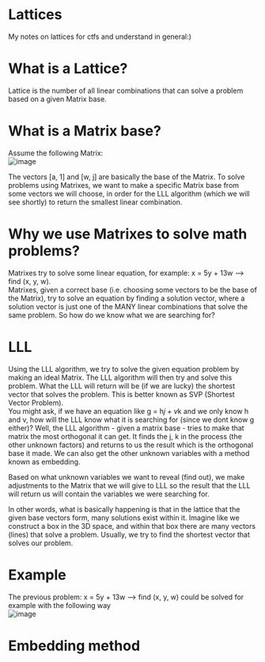 # Lattices
My notes on lattices for ctfs and understand in general:)


# What is a Lattice?
Lattice is the number of all linear combinations that can solve a problem based on a given Matrix base.

# What is a Matrix base?
Assume the following Matrix:  
![image](https://github.com/connar/Lattices/assets/87579399/1a6d90bb-4876-4c94-839e-58fd48e14528)

The vectors [a, 1] and [w, j] are basically the base of the Matrix.
To solve problems using Matrixes, we want to make a specific Matrix base from some vectors we will choose, in order for the LLL algorithm (which we will see shortly) to return the smallest linear combination.

# Why we use Matrixes to solve math problems?
Matrixes try to solve some linear equation, for example: x = 5y + 13w --> find (x, y, w).  
Matrixes, given a correct base (i.e. choosing some vectors to be the base of the Matrix), try to solve an equation by finding a solution vector, where a solution vector is just one of the MANY linear combinations that solve the same problem. So how do we know what we are searching for?

# LLL
Using the LLL algorithm, we try to solve the given equation problem by making an ideal Matrix. The LLL algorithm will then try and solve this problem. What the LLL will return will be (if we are lucky) the shortest vector that solves the problem. This is better known as SVP (Shortest Vector Problem).  
You might ask, if we have an equation like  g = h*j + v*k and we only know h and v, how will the LLL know what it is searching for (since we dont know g either)? Well, the LLL algorithm - given a matrix base - tries to make that matrix the most orthogonal it can get. It finds the j, k in the process (the other unknown factors) and returns to us the result which is the orthogonal base it made. We can also get the other unknown variables with a method known as embedding.

Based on what unknown variables we want to reveal (find out), we make adjustments to the Matrix that we will give to LLL so the result that the LLL will return us will contain the variables we were searching for.

In other words, what is basically happening is that in the lattice that the given base vectors form, many solutions exist within it. Imagine like we construct a box in the 3D space, and within that box there are many vectors (lines) that solve a problem. Usually, we try to find the shortest vector that solves our problem.

# Example
The previous problem: x = 5y + 13w --> find (x, y, w)  could be solved for example with the following way  
![image](https://github.com/connar/Lattices/assets/87579399/1c8c654b-642f-4035-868f-f2fe078b74aa)



# Embedding method

